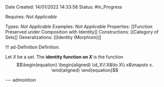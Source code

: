 <br />
<br />

Date Created: 14/01/2022 14:33:58
Status: #In_Progress

Requires: _Not Applicable_

Types: _Not Applicable_
Examples: _Not Applicable_ 
Properties: [[Function Preserved under Composition with Identity]]
Constructions: [[Category of Sets]]
Generalizations: [[Identity (Morphism)]]

!!! ad-Definition Definition. 

Let $X$ be a set. The **identity function on $X$** is the function
$$\begin{equation}
    \begin{aligned}
        \id_X\!:X&\to X\\
        x&\mapsto x.
    \end{aligned}
\end{equation}$$

--- admonition
